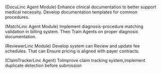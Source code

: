(DocuLinc Agent Module) Enhance clinical documentation to better support medical necessity. Develop documentation templates for common procedures.

(MatchLinc Agent Module) Implement diagnosis-procedure matching validation in billing system. Then Train Agents on proper diagnosis documentation.

(ReviewerLinc Module) Develop system can Review and update fee schedules. That can Ensure pricing is aligned with payer contracts.

(ClaimTrackerLinc Agent) ToImprove claim tracking system,implement duplicate detection before submission

